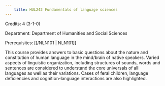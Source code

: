 ```yaml
---
    title: HUL242 Fundamentals of language sciences
---
```

Credits: 4 (3-1-0)

Department: Department of Humanities and Social Sciences

Prerequisites: [[/NLN101 | NLN101]]

This course provides answers to basic questions about the nature and constitution of human language in the mind/brain of native speakers. Varied aspects of linguistic organization, including structures of sounds, words and sentences are considered to understand the core universals of all languages as well as their variations. Cases of feral children, language deficiencies and cognition-language interactions are also highlighted.
